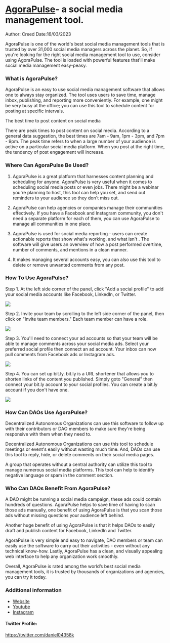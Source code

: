 # [AgoraPulse](https://www.agorapulse.com/?ref=buffer-library)- a social media management tool.

Author: Creed
Date:16/03/2023

AgoraPulse is one of the world's best social media management tools that is trusted by over 31,000 social media managers across the planet. So, if you're looking for the right social media management tool to use, consider using AgoraPulse. The tool is loaded with powerful features that'll make social media management easy-peasy.




### What is AgoraPulse?


AgoraPulse is an easy to use social media management software that allows one to always stay organized. The tool uses users to save time, manage inbox, publishing, and reporting more conveniently. For example, one might be very busy at the office; you can use this tool to schedule content for posting at specific intervals.


The best time to post content on social media


There are peak times to post content on social media. According to a general data suggestion, the best times are 7am - 9am, 1pm - 3pm, and 7pm - 9pm. The peak time refers to when a large number of your audience is active on a particular social media platform. When you post at the right time, the tendency of post engagement will increase.


### Where Can AgoraPulse Be Used?


1. AgoraPulse is a great platform that  harnesses content planning and scheduling for anyone. AgoraPulse is very useful when it comes to scheduling social media posts or even jobs. There might be a webinar you're planning to host, this tool can help you set, and send out reminders to your audience so they don't miss out.


2. AgoraPulse can help agencies or companies manage their communities effectively. If you have a Facebook and Instagram community, you don't need a separate platform for each of them, you can use AgoraPulse to manage all communities in one place.


3. AgoraPulse is used for social media reporting - users can create actionable reports that show what's working, and what isn't . The software will give users an overview of how a post performed overtime, number of comments, and mentions in a clean manner. 


4. It makes managing several accounts easy, you can also use this tool to delete or remove unwanted comments from any post.














### How To Use AgoraPulse?


Step 1. At the left side corner of the panel, click "Add a social profile" to add your social media accounts like Facebook, LinkedIn, or Twitter. 

![](https://i.imgur.com/t6511pg.png)



Step 2. Invite your team by scrolling to the left side corner of the panel, then click on "Invite team members." Each team member can have a role.

![](https://i.imgur.com/IMvEVGY.png)




Step 3. You'll need to connect your ad accounts so that your team will be able to manage comments across your social media ads. Select your preferred social profile then connect an ad account. Your inbox can now pull comments from Facebook ads or Instagram ads. 

![](https://i.imgur.com/bZi2p5g.png)




Step 4. You can set up bit.ly. bit.ly is a URL shortener that allows you to shorten links of the content you published. Simply goto "General" then connect your bit.ly account to your social profiles. You can create a bit.ly account if you don't have one.

![](https://i.imgur.com/vrUfekq.png)




### How Can DAOs Use AgoraPulse?


Decentralized Autonomous Organizations can use this software to follow up with their contributors or DAO members to make sure they're being responsive with them when they need to.


Decentralized Autonomous Organizations can use this tool to schedule meetings or event's easily without wasting much time. 
And, DAOs can use this tool to reply, hide, or delete comments on their social media  pages. 




A group that operates without a central authority can utilize this tool to manage numerous social media platforms. This tool can help to identify negative language or spam in the comment section.












### Who Can DAOs Benefit From AgoraPulse?


A DAO might be running a social media campaign, these ads could contain hundreds of questions. AgoraPulse helps to save time of having to scan those ads manually, one benefit of using AgoraPulse is that you scan those ads without missing questions your audience left behind.




Another huge benefit of using AgoraPulse is that it helps DAOs to easily draft and publish content for Facebook, LinkedIn and Twitter.


AgoraPulse is very simple and easy to navigate, DAO members or team can easily use the software to carry out their activities - even without any technical know-how. Lastly, AgoraPulse has a clean, and visually appealing web interface to help any organization work smoothly.

Overall, AgoraPulse is rated among the world’s best social media management tools, it is trusted by thousands of organizations and agencies, you can try it today.

### Additional information
* [Website](https://www.agorapulse.com/?ref=buffer-library)
* [Youtube](https://www.youtube.com/user/AgoraPulse4Facebook)
* [ Instagram](https://www.instagram.com/agorapulse/)

#### Twitter Profile:
https://twitter.com/daniel04358k
